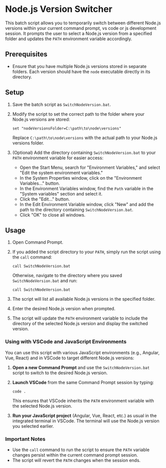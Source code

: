 # Node.js Version Switcher

This batch script allows you to temporarily switch between different Node.js versions within your current command prompt, vs code or js development session. It prompts the user to select a Node.js version from a specified folder and updates the `PATH` environment variable accordingly.

## Prerequisites

- Ensure that you have multiple Node.js versions stored in separate folders. Each version should have the `node` executable directly in its directory.

## Setup

1. Save the batch script as `SwitchNodeVersion.bat`.

2. Modify the script to set the correct path to the folder where your Node.js versions are stored:
    ```batch
    set "nodeVersionsFolder=C:\path\to\node\versions"
    ```
   Replace `C:\path\to\node\versions` with the actual path to your Node.js versions folder.

3. (Optional) Add the directory containing `SwitchNodeVersion.bat` to your `PATH` environment variable for easier access:

    - Open the Start Menu, search for "Environment Variables," and select "Edit the system environment variables."
    - In the System Properties window, click on the "Environment Variables..." button.
    - In the Environment Variables window, find the `Path` variable in the "System variables" section and select it.
    - Click the "Edit..." button.
    - In the Edit Environment Variable window, click "New" and add the path to the directory containing `SwitchNodeVersion.bat`.
    - Click "OK" to close all windows.

## Usage

1. Open Command Prompt.

2. If you added the script directory to your `PATH`, simply run the script using the `call` command:
    ```batch
    call SwitchNodeVersion.bat
    ```
   Otherwise, navigate to the directory where you saved `SwitchNodeVersion.bat` and run:
    ```batch
    call SwitchNodeVersion.bat
    ```

3. The script will list all available Node.js versions in the specified folder.

4. Enter the desired Node.js version when prompted.

5. The script will update the `PATH` environment variable to include the directory of the selected Node.js version and display the switched version.

### Using with VSCode and JavaScript Environments

You can use this script with various JavaScript environments (e.g., Angular, Vue, React) and in VSCode to target different Node.js versions:

1. **Open a new Command Prompt** and use the `SwitchNodeVersion.bat` script to switch to the desired Node.js version.

2. **Launch VSCode** from the same Command Prompt session by typing:
    ```batch
    code .
    ```
    This ensures that VSCode inherits the `PATH` environment variable with the selected Node.js version.

3. **Run your JavaScript project** (Angular, Vue, React, etc.) as usual in the integrated terminal in VSCode. The terminal will use the Node.js version you selected earlier.

### Important Notes

- Use the `call` command to run the script to ensure the `PATH` variable changes persist within the current command prompt session.
- The script will revert the `PATH` changes when the session ends.
